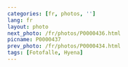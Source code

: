 ```yaml
---
categories: [fr, photos, '']
lang: fr
layout: photo
next_photo: /fr/photos/P0000436.html
picname: P0000437
prev_photo: /fr/photos/P0000434.html
tags: [Fotofalle, Hyena]
---
```


